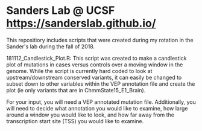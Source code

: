 # Sanders Lab @ UCSF https://sanderslab.github.io/
This repositiory includes scripts that were created during my rotation in the Sander's lab during the fall of 2018. 

181112_Candlestick_Plot.R: This script was created to make a candlestick plot of mutations in cases versus controls over a moving window in the genome. While the script is currently hard coded to look at upstream/downstream conserved variants, it can easily be changed to subset down to other variables within the VEP annotation file and create the plot (ie only variants that are in ChmmState15_E1_Brain). 

For your input, you will need a VEP annotated mutation file. Additionally, you will need to decide what annotation you would like to examine, how large around a window you would like to look, and how far away from the transcription start site (TSS) you would like to examine. 
